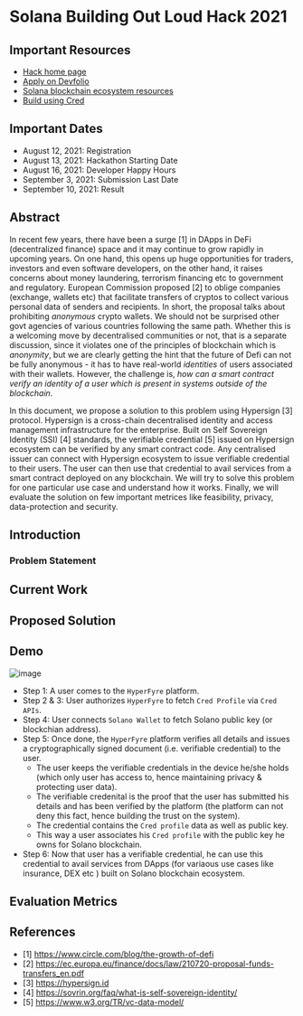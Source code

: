 # Solana Building Out Loud Hack 2021

## Important Resources

- [Hack home page](https://buildingoutloud.solana.com/)
- [Apply on Devfolio](https://devfolio.co/building-out-loud/dashboard)
- [Solana blockchain ecosystem resources](https://devfolio.notion.site/Resources-Building-Out-Loud-1cd9000a4c494733b73cd2691d7c90dc)
- [Build using Cred](https://devfolio.notion.site/Resources-Building-Out-Loud-1cd9000a4c494733b73cd2691d7c90dc)


## Important Dates

- August 12, 2021: Registration
- August 13, 2021: Hackathon Starting Date
- August 16, 2021: Developer Happy Hours
- September 3, 2021: Submission Last Date
- September 10, 2021: Result

## Abstract

In recent few years, there have been a surge [1] in DApps in DeFi (decentralized finance) space and it may continue to grow rapidly in upcoming years. 
On one hand, this opens up huge opportunities for traders, investors and even software developers, on the other hand, it raises concerns about money laundering, terrorism financing etc to government and regulatory. European Commission proposed [2] to oblige companies (exchange, wallets etc) that facilitate transfers of cryptos to collect various personal data of senders and recipients. In short, the proposal talks about prohibiting *anonymous* crypto wallets. We should not be surprised other govt agencies of various countries following the same path. Whether this is a welcoming move by decentralised communities or not, that is a separate discussion, since it violates one of the principles of blockchain which is *anonymity*, but we are clearly getting the hint that the future of Defi can not be fully anonymous - it has to have real-world *identities* of users associated with their wallets. However, the challenge is, *how can a smart contract verify an identity of a user which is present in systems outside of the blockchain*. 

In this document, we propose a solution to this problem using Hypersign [3] protocol. Hypersign is a cross-chain decentralised identity and access management infrastructure for the enterprise. Built on Self Sovereign Identity (SSI) [4] standards, the verifiable credential [5] issued on Hypersign ecosystem can be verified by any smart contract code. Any centralised issuer can connect with Hypersign ecosystem to issue verifiable credential to their users. The user can then use that credential to avail services from a smart contract deployed on any blockchain. We will try to solve this problem for one particular use case and understand how it works. Finally, we will evaluate the solution on few important metrices like feasibility, privacy, data-protection and security. 


## Introduction 

### Problem Statement


## Current Work

## Proposed Solution

## Demo

![image](https://user-images.githubusercontent.com/15328561/131084517-c31cd2af-8d1c-4b76-bcb0-69b2d4b592d8.png)

* Step 1: A user comes to the `HyperFyre` platform. 
* Step 2 & 3:  User authorizes `HyperFyre` to fetch `Cred Profile` via `Cred APIs`.
* Step 4: User connects `Solano Wallet` to fetch Solano public key  (or blockchian address).
* Step 5: Once done, the `HyperFyre` platform verifies all details and issues a cryptographically signed document (i.e. verifiable credential) to the user. 
  * The user keeps the verifiable credentials in the device he/she holds (which only user has access to, hence maintaining privacy & protecting user data).
  * The verifiable credenital is the proof that the user has submitted his details and has been verified by the platform (the platform can not deny this fact, hence building the trust on the system). 
  * The credential contains the `Cred profile` data as well as public key. 
  * This way a user associates his `Cred profile` with the public key he owns for Solano blockchain.
* Step 6: Now that user has a verifiable credential, he can use this credential to avail  services from DApps (for variaous use cases like insurance, DEX etc ) built on Solano blockchain ecosystem.
      
## Evaluation Metrics

## References

- [1] https://www.circle.com/blog/the-growth-of-defi 
- [2] https://ec.europa.eu/finance/docs/law/210720-proposal-funds-transfers_en.pdf
- [3] https://hypersign.id
- [4] https://sovrin.org/faq/what-is-self-sovereign-identity/
- [5] https://www.w3.org/TR/vc-data-model/

